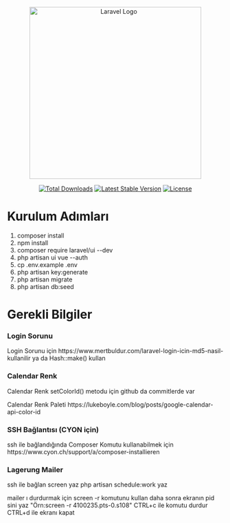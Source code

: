 <p align="center"><a href="https://laravel.com" target="_blank"><img src="https://raw.githubusercontent.com/laravel/art/master/logo-lockup/5%20SVG/2%20CMYK/1%20Full%20Color/laravel-logolockup-cmyk-red.svg" width="400" alt="Laravel Logo"></a></p>

<p align="center">
<a href="https://packagist.org/packages/laravel/framework"><img src="https://img.shields.io/packagist/dt/laravel/framework" alt="Total Downloads"></a>
<a href="https://packagist.org/packages/laravel/framework"><img src="https://img.shields.io/packagist/v/laravel/framework" alt="Latest Stable Version"></a>
<a href="https://packagist.org/packages/laravel/framework"><img src="https://img.shields.io/packagist/l/laravel/framework" alt="License"></a>
</p>



<h1>Kurulum Adımları</h1>

<ol>
<li>composer install</li>
<li>npm install</li>
<li>composer require laravel/ui --dev</li>
<li>php artisan ui vue --auth</li>
<li>cp .env.example .env</li>
<li>php artisan key:generate</li>
<li>php artisan migrate</li>
<li>php artisan db:seed</li>
</ol>

<h1>Gerekli Bilgiler</h1>
<h3>Login Sorunu</h3>
<p>Login Sorunu için https://www.mertbuldur.com/laravel-login-icin-md5-nasil-kullanilir ya da Hash::make() kullan</p>

<h3>Calendar Renk</h3>
<p>Calendar Renk setColorId() metodu için github da commitlerde var</p>
<p>Calendar Renk Paleti https://lukeboyle.com/blog/posts/google-calendar-api-color-id</p>

<h3>SSH Bağlantısı (CYON için)</h3>
<p>ssh ile bağlandığında Composer Komutu kullanabilmek için https://www.cyon.ch/support/a/composer-installieren</p>

<h3>Lagerung Mailer</h3>
<p>ssh ile bağlan screen yaz php artisan schedule:work yaz </p>
<p>mailer ı durdurmak için screen -r komutunu kullan daha sonra ekranın pid sini yaz "Örn:screen -r 4100235.pts-0.s108" CTRL+c ile komutu durdur CTRL+d ile ekranı kapat</p>
